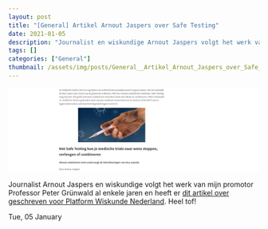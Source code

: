 ```yaml
---
layout: post
title: "[General] Artikel Arnout Jaspers over Safe Testing"
date: 2021-01-05
description: "Journalist en wiskundige Arnout Jaspers volgt het werk van mijn promotor Professor Peter Grünwald al enkele jaren en heeft er dit artikel over geschreven voor Platform Wiskunde Nederland. Heel tof!"
tags: []
categories: ["General"]
thumbnail: /assets/img/posts/General__Artikel_Arnout_Jaspers_over_Safe_Testing-thumbnail.png
---
```

![](/assets/img/posts/General__Artikel_Arnout_Jaspers_over_Safe_Testing-0.png)

Journalist Arnout Jaspers en wiskundige volgt het werk van mijn promotor Professor Peter Grünwald al enkele jaren en heeft er [dit artikel over geschreven voor Platform Wiskunde Nederland](https://platformwiskunde.nl/2021/01/05/safetesting/). Heel tof!

Tue, 05 January
